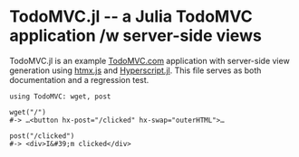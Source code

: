 # TodoMVC.jl -- a Julia TodoMVC application /w server-side views

TodoMVC.jl is an example [TodoMVC.com](http://todomvc.com) application
with server-side view generation using [htmx.js](https://htmx.org) and
[Hyperscript.jl](https://github.com/yurivish/Hyperscript.jl). This file
serves as both documentation and a regression test.

    using TodoMVC: wget, post

    wget("/")
    #-> …<button hx-post="/clicked" hx-swap="outerHTML">…

    post("/clicked")
    #-> <div>I&#39;m clicked</div>
